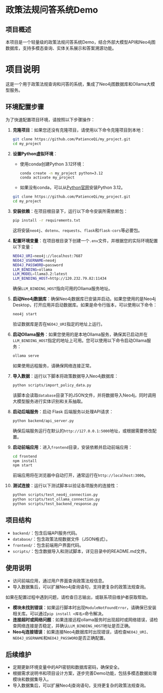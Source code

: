 ﻿# 政策法规问答系统Demo

## 项目概述
本项目是一个轻量级的政策法规问答系统Demo，结合外部大模型API和Neo4j图数据库，支持多模态查询、实体关系展示和答案溯源功能。

# 项目说明

这是一个用于政策法规查询和问答的系统，集成了Neo4j图数据库和Ollama大模型服务。

## 环境配置步骤

为了快速配置项目环境，请按照以下步骤操作：

1. **克隆项目**：如果您还没有克隆项目，请使用以下命令克隆项目到本地：
   ```bash
   git clone https://github.com/PatienceQi/my_project.git
   cd my_project
   ```

2. **设置Python虚拟环境**：
   - 使用conda创建Python 3.12环境：
     ```bash
     conda create -n my_project python=3.12
     conda activate my_project
     ```
   - 如果没有conda，可以从[Python官网](https://www.python.org/downloads/)安装Python 3.12。
   ```bash
   git clone https://github.com/PatienceQi/my_project.git
   cd my_project
   ```

3. **安装依赖**：在项目根目录下，运行以下命令安装所需依赖包：
   ```bash
   pip install -r requirements.txt
   ```
   这将安装`neo4j`、`dotenv`、`requests`、`flask`和`flask-cors`等必要包。
   
4. **配置环境变量**：在项目根目录下创建一个`.env`文件，并根据您的实际环境配置以下变量：
   ```bash
   NEO4J_URI=neo4j://localhost:7687
   NEO4J_USERNAME=neo4j
   NEO4J_PASSWORD=password
   LLM_BINDING=ollama
   LLM_MODEL=llama3.2:latest
   LLM_BINDING_HOST=http://120.232.79.82:11434
   ```
   确保`LLM_BINDING_HOST`指向可用的Ollama服务地址。

5. **启动Neo4j数据库**：确保Neo4j数据库已安装并启动。如果您使用的是Neo4j Desktop，打开应用并启动数据库。如果是命令行版本，可以使用以下命令：
   ```bash
   neo4j start
   ```
   验证数据库是否在`NEO4J_URI`指定的地址上运行。

6. **启动Ollama服务**：如果您使用的是本地Ollama服务，确保其已启动并在`LLM_BINDING_HOST`指定的地址上可用。您可以使用以下命令启动Ollama服务：
   ```bash
   ollama serve
   ```
   如果使用远程服务，请确保网络连接正常。

7. **导入数据**：运行以下脚本将政策数据导入Neo4j数据库：
   ```bash
   python scripts/import_policy_data.py
   ```
   该脚本会读取`database`目录下的JSON文件，并将数据导入Neo4j，同时调用大模型服务进行实体识别和关系抽取。

8. **启动后端服务**：启动 Flask 后端服务以处理API请求：
   ```bash
   python backend/api_server.py
   ```
   确保后端服务运行在默认的`http://127.0.0.1:5000`地址，或根据需要修改配置。

9. **启动前端应用**：进入`frontend`目录，安装依赖并启动前端应用：
   ```bash
   cd frontend
   npm install
   npm start
   ```
   前端应用将在浏览器中自动打开，通常运行在`http://localhost:3000`。

10. **测试连接**：运行以下测试脚本以验证各项服务的连接性：
    ```bash
    python scripts/test_neo4j_connection.py
    python scripts/test_ollama_connection.py
    python scripts/test_backend_response.py
    ```

## 项目结构

- `backend/`：包含后端API服务代码。
- `database/`：包含政策法规数据文件（JSON格式）。
- `frontend/`：包含前端用户界面代码。
- `scripts/`：包含数据导入和测试脚本，详见目录中的README.md文件。

## 使用说明

- 访问前端应用，通过用户界面查询政策法规信息。
- 导入数据集后，可以扩展Neo4j查询语句，支持更复杂的政策法规查询。

如果在配置过程中遇到问题，请检查日志输出，或联系项目维护者获取帮助。
- **模块未找到错误**：如果运行脚本时出现`ModuleNotFoundError`，请确保已安装相关库。可以通过`pip install <库名>`命令解决。
- **连接超时或网络问题**：如果连接远程ollama服务时出现超时或网络错误，请检查网络连接是否稳定，并确认`LLM_BINDING_HOST`地址是否正确。
- **Neo4j连接错误**：如果连接Neo4j数据库时出现错误，请检查`NEO4J_URI`、`NEO4J_USERNAME`和`NEO4J_PASSWORD`是否正确配置。

## 后续维护

- 定期更新环境变量中的API密钥和数据库密码，确保安全。
- 根据需求说明书和项目设计方案，逐步完善Demo功能，包括多模态数据处理模块和数据集导入。
- 导入数据集后，可以扩展Neo4j查询语句，支持更复杂的政策法规查询。